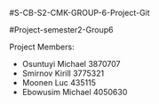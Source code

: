 #S-CB-S2-CMK-GROUP-6-Project-Git

#Project-semester2-Group6

Project Members:

- Osuntuyi Michael 3870707
- Smirnov Kirill 3775321
- Moonen Luc 435115
- Ebowusim Michael 4050630